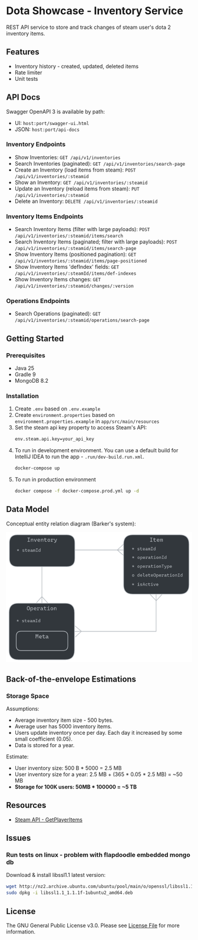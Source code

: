 # Dota Showcase - Inventory Service

REST API service to store and track changes of steam user's dota 2 inventory items.

## Features

* Inventory history - created, updated, deleted items
* Rate limiter
* Unit tests

## API Docs

Swagger OpenAPI 3 is available by path:

* UI:   `host:port/swagger-ui.html`
* JSON: `host:port/api-docs`

### Inventory Endpoints

* Show Inventories: `GET /api/v1/inventories`
* Search Inventories (paginated): `GET /api/v1/inventories/search-page`
* Create an Inventory (load items from steam): `POST /api/v1/inventories/:steamid`
* Show an Inventory: `GET /api/v1/inventories/:steamid`
* Update an Inventory (reload items from steam): `PUT /api/v1/inventories/:steamid`
* Delete an Inventory: `DELETE /api/v1/inventories/:steamid`

### Inventory Items Endpoints

* Search Inventory Items (filter with large payloads): `POST /api/v1/inventories/:steamid/items/search`
* Search Inventory Items (paginated; filter with large payloads): `POST /api/v1/inventories/:steamid/items/search-page`
* Show Inventory Items (positioned pagination): `GET /api/v1/inventories/:steamid/items/page-positioned`
* Show Inventory Items 'defIndex' fields: `GET /api/v1/inventories/:steamId/items/def-indexes`
* Show Inventory Items changes: `GET /api/v1/inventories/:steamid/changes/:version`

### Operations Endpoints

* Search Operations (paginated): `GET /api/v1/inventories/:steamid/operations/search-page`

## Getting Started

### Prerequisites

* Java 25
* Gradle 9
* MongoDB 8.2

### Installation

1. Create `.env` based on `.env.example`
2. Create `environment.properties` based on `environment.properties.example` in `app/src/main/resources`
3. Set the steam api key property to access Steam's API:
    ```bash
    env.steam.api.key=your_api_key
    ```
4. To run in development environment. 
   You can use a default build for IntelliJ IDEA to run the app - `.run/dev-build.run.xml`.
    ```bash
    docker-compose up
    ```
5. To run in production environment
    ```bash
    docker compose -f docker-compose.prod.yml up -d
    ```

## Data Model

Conceptual entity relation diagram (Barker's system):

![](entity-relation-diagram.png)

## Back-of-the-envelope Estimations

###  Storage Space

Assumptions:

* Average inventory item size - 500 bytes.
* Average user has 5000 inventory items.
* Users update inventory once per day. Each day it increased by some small coefficient (0.05).
* Data is stored for a year.

Estimate:

* User inventory size: 500 B * 5000 = 2.5 MB
* User inventory size for a year: 2.5 MB + (365 * 0.05 * 2.5 MB) = ~50 MB
* **Storage for 100K users: 50MB * 100000 = ~5 TB**
## Resources

- [Steam API - GetPlayerItems](https://wiki.teamfortress.com/wiki/WebAPI/GetPlayerItems)

## Issues

### Run tests on linux - problem with flapdoodle embedded mongo db
Download & install libssl1.1 latest version:

```bash
wget http://nz2.archive.ubuntu.com/ubuntu/pool/main/o/openssl/libssl1.1_1.1.1f-1ubuntu2_amd64.deb
sudo dpkg -i libssl1.1_1.1.1f-1ubuntu2_amd64.deb
 ```

## License

The GNU General Public License v3.0. Please see [License File](LICENSE) for more information.
